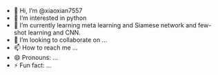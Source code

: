 - 👋 Hi, I’m @xiaoxian7557
- 👀 I’m interested in python
- 🌱 I’m currently learning meta learning and Siamese network and few-shot learning and CNN.
- 💞️ I’m looking to collaborate on ...
- 📫 How to reach me ...
- 😄 Pronouns: ...
- ⚡ Fun fact: ...

<!---
xiaoxian7557/xiaoxian7557 is a ✨ special ✨ repository because its `README.md` (this file) appears on your GitHub profile.
You can click the Preview link to take a look at your changes.
--->
